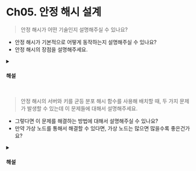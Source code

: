 # Ch05. 안정 해시 설계

> 안정 해시가 어떤 기술인지 설명해주실 수 있나요?

* 안정 해시가 기본적으로 어떻게 동작하는지 설명해주실 수 있나요?
* 안정 해시의 장점을 설명해주세요.

<details>
<summary><h4>해설</h4></summary>

> 안정 해시가 어떤 기술인지 설명해주실 수 있나요?
* 해시 테이블 크기가 조정될 때 평균적으로 오직 `k/n`개의 키만 재배치하는 해시 기술이다. 
* 여기서 k는 키의 개수이고, n은 슬롯의 개수이다. 기존의 해시 테이블은 슬롯의 수가 바뀌면 대부분의 키를 재배치한다.

> 안정 해시가 기본적으로 어떻게 동작하는지 설명해주실 수 있나요?
* 먼저 서버와 키를 균등 분포 해시 함수를 사용해 해시 링에 배치시킨다. 이후 키의 위치에서 링을 시계 방향으로 탐색하다가 만나는 최초의 서버에 키가 저장된다.

> 안정 해시의 장점을 설명해주세요.
* 서버가 추가되거나 삭제될 때 재배치되는 키의 수가 최소화된다. 데이터가 균등하게 분포하게 되므로 수평적 규모 확장성을 달성하기 쉽다.

</details>

<br>

> 안정 해시의 서버와 키를 균등 분포 해시 함수를 사용해 배치할 때, 두 가지 문제가 발생할 수 있는데 이 문제들에 대해서 설명해주세요.

* 그렇다면 이 문제를 해결하는 방법에 대해서 설명해주실 수 있나요?
* 만약 가상 노드를 통해서 해결할 수 있다면, 가상 노드는 많으면 많을수록 좋은건가요?

<details>
<summary><h4>해설</h4></summary>

> 안정 해시의 서버와 키를 균등 분포 해시 함수를 사용해 배치하는 경우, 문제가 발생할 수 있는데 어떤 문제들이 발생할 수 있는지 설명해주세요.
* 서버가 추가되거나 삭제되는 상황에서 파티션의 크기를 균등하게 유지하는 것이 불가능한 문제와 키가 하나의 서버에 몰리게 되어서 키의 균등 분포를 달성하기 어려워지는 문제가 있다.

> 그렇다면 이 문제를 해결하는 방법에 대해서 설명해주실 수 있나요?
* 실제 노드나 서버를 가리키는 노드인 가상 노드들을 생성하고, 이를 해시 링위에 배치함으로써 문제를 해결할 수 있다.

> 만약 가상 노드를 통해서 해결할 수 있다면, 가상 노드는 많으면 많을수록 좋은건가요?
* 가상 노드의 수가 많으면 많을수록 키의 분포는 점점 더 균등해진다. 하지만 가상 노드 데이터를 저장할 공간은 더 많이 필요하게 되므로, 적절하게 가상 노드의 개수를 설정하는 것이 좋다.

</details>
